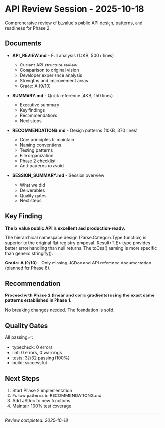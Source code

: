 # API Review Session - 2025-10-18

Comprehensive review of b_value's public API design, patterns, and readiness for Phase 2.

## Documents

- **API_REVIEW.md** - Full analysis (14KB, 500+ lines)
  - Current API structure review
  - Comparison to original vision
  - Developer experience analysis
  - Strengths and improvement areas
  - Grade: A (9/10)

- **SUMMARY.md** - Quick reference (4KB, 150 lines)
  - Executive summary
  - Key findings
  - Recommendations
  - Next steps

- **RECOMMENDATIONS.md** - Design patterns (10KB, 370 lines)
  - Core principles to maintain
  - Naming conventions
  - Testing patterns
  - File organization
  - Phase 2 checklist
  - Anti-patterns to avoid

- **SESSION_SUMMARY.md** - Session overview
  - What we did
  - Deliverables
  - Quality gates
  - Next steps

## Key Finding

**The b_value public API is excellent and production-ready.**

The hierarchical namespace design (Parse.Category.Type.function) is superior to the original flat registry proposal. Result<T,E> type provides better error handling than null returns. The toCss() naming is more specific than generic stringify().

**Grade: A (9/10)** - Only missing JSDoc and API reference documentation (planned for Phase 8).

## Recommendation

**Proceed with Phase 2 (linear and conic gradients) using the exact same patterns established in Phase 1.**

No breaking changes needed. The foundation is solid.

## Quality Gates

All passing ✅:
- typecheck: 0 errors
- lint: 0 errors, 0 warnings
- tests: 32/32 passing (100%)
- build: successful

## Next Steps

1. Start Phase 2 implementation
2. Follow patterns in RECOMMENDATIONS.md
3. Add JSDoc to new functions
4. Maintain 100% test coverage

---

*Review completed: 2025-10-18*
